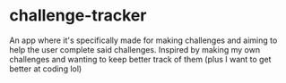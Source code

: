 # challenge-tracker
An app where it's specifically made for making challenges and aiming to help the user complete said challenges. Inspired by making my own challenges and wanting to keep better track of them (plus I want to get better at coding lol)
